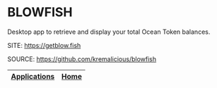 # BLOWFISH

 Desktop app to retrieve and display your total Ocean Token balances. 
 
 SITE: https://getblow.fish

 SOURCE: https://github.com/kremalicious/blowfish

 | [Applications](https://portable-linux-apps.github.io/apps.html) | [Home](https://portable-linux-apps.github.io)
 | --- | --- |
